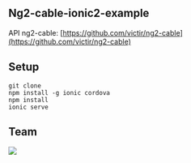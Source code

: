 Ng2-cable-ionic2-example
-

API ng2-cable: [https://github.com/victir/ng2-cable](https://github.com/victir/ng2-cable)

Setup
-

    git clone
    npm install -g ionic cordova
    npm install
    ionic serve

Team
-

[![](https://avatars2.githubusercontent.com/u/8638674?v=3&s=72)](https://github.com/victir)
